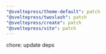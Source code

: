 ```yaml
---
"@sveltepress/theme-default": patch
"@sveltepress/twoslash": patch
"@sveltepress/create": patch
"@sveltepress/vite": patch
---
```


chore: update deps
